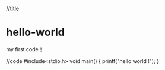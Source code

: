 //title
# hello-world
my first code！

//code 
#include<stdio.h>
void main()
{
  printf("hello world !");
}

